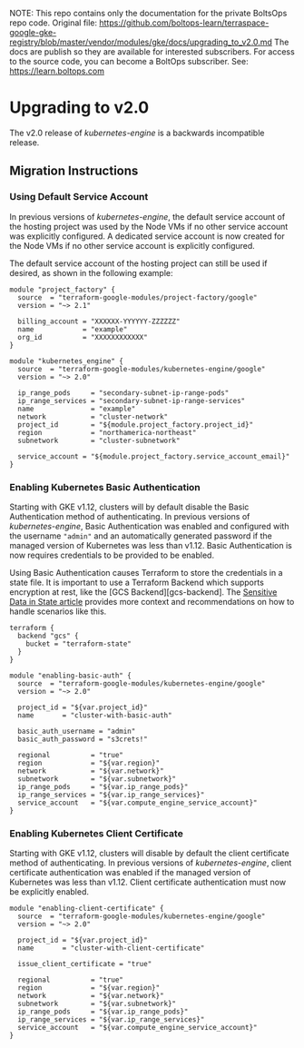<!-- note marker start -->
NOTE: This repo contains only the documentation for the private BoltsOps repo code.
Original file: https://github.com/boltops-learn/terraspace-google-gke-registry/blob/master/vendor/modules/gke/docs/upgrading_to_v2.0.md
The docs are publish so they are available for interested subscribers.
For access to the source code, you can become a BoltOps subscriber.
See: https://learn.boltops.com

<!-- note marker end -->

# Upgrading to v2.0

The v2.0 release of *kubernetes-engine* is a backwards incompatible
release.

## Migration Instructions

### Using Default Service Account

In previous versions of *kubernetes-engine*, the default service
account of the hosting project was used by the Node VMs if no other
service account was explicitly configured. A dedicated service account
is now created for the Node VMs if no other service account is
explicitly configured.

The default service account of the hosting project can still be used if
desired, as shown in the following example:

```hcl
module "project_factory" {
  source  = "terraform-google-modules/project-factory/google"
  version = "~> 2.1"

  billing_account = "XXXXXX-YYYYYY-ZZZZZZ"
  name            = "example"
  org_id          = "XXXXXXXXXXXX"
}

module "kubernetes_engine" {
  source  = "terraform-google-modules/kubernetes-engine/google"
  version = "~> 2.0"

  ip_range_pods     = "secondary-subnet-ip-range-pods"
  ip_range_services = "secondary-subnet-ip-range-services"
  name              = "example"
  network           = "cluster-network"
  project_id        = "${module.project_factory.project_id}"
  region            = "northamerica-northeast"
  subnetwork        = "cluster-subnetwork"

  service_account = "${module.project_factory.service_account_email}"
}
```

### Enabling Kubernetes Basic Authentication

Starting with GKE v1.12, clusters will by default disable the Basic
Authentication method of authenticating. In previous versions of
*kubernetes-engine*, Basic Authentication was enabled and configured
with the username `"admin"` and an automatically generated password if
the managed version of Kubernetes was less than v1.12.
Basic Authentication is now requires credentials to be provided to be
enabled.

Using Basic Authentication causes Terraform to store the credentials in
a state file. It is important to use a Terraform Backend which supports
encryption at rest, like the [GCS Backend][gcs-backend]. The
[Sensitive Data in State article][sensitive-data] provides more context
and recommendations on how to handle scenarios like this.

```hcl
terraform {
  backend "gcs" {
    bucket = "terraform-state"
  }
}

module "enabling-basic-auth" {
  source  = "terraform-google-modules/kubernetes-engine/google"
  version = "~> 2.0"

  project_id = "${var.project_id}"
  name       = "cluster-with-basic-auth"

  basic_auth_username = "admin"
  basic_auth_password = "s3crets!"

  regional          = "true"
  region            = "${var.region}"
  network           = "${var.network}"
  subnetwork        = "${var.subnetwork}"
  ip_range_pods     = "${var.ip_range_pods}"
  ip_range_services = "${var.ip_range_services}"
  service_account   = "${var.compute_engine_service_account}"
}
```

### Enabling Kubernetes Client Certificate

Starting with GKE v1.12, clusters will disable by default the client
certificate method of authenticating. In previous versions
of *kubernetes-engine*, client certificate authentication was enabled
if the managed version of Kubernetes was less than v1.12. Client
certificate authentication must now be explicitly enabled.

```hcl
module "enabling-client-certificate" {
  source  = "terraform-google-modules/kubernetes-engine/google"
  version = "~> 2.0"

  project_id = "${var.project_id}"
  name       = "cluster-with-client-certificate"

  issue_client_certificate = "true"

  regional          = "true"
  region            = "${var.region}"
  network           = "${var.network}"
  subnetwork        = "${var.subnetwork}"
  ip_range_pods     = "${var.ip_range_pods}"
  ip_range_services = "${var.ip_range_services}"
  service_account   = "${var.compute_engine_service_account}"
}
```

[gsc-backend]: https://www.terraform.io/docs/backends/types/gcs.html
[sensitive-data]: https://www.terraform.io/docs/state/sensitive-data.html
